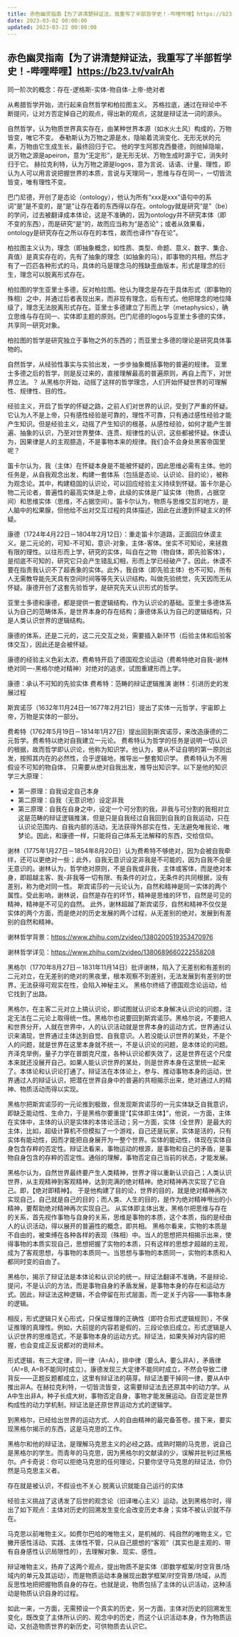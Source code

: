 ```yaml
---
title: 赤色幽灵指南【为了讲清楚辩证法，我重写了半部哲学史！-哔哩哔哩】https://b23.tv/valrAh
date: 2023-03-02 00:00:00
updated: 2023-03-22 00:00:00
---
```


## 赤色幽灵指南【为了讲清楚辩证法，我重写了半部哲学史！-哔哩哔哩】https://b23.tv/valrAh

同一阶次的概念：存在-逻格斯-实体-物自体-上帝-绝对者

从希腊哲学开始，流行起来自然哲学和柏拉图主义。
苏格拉底，通过在辩论中不断提问，让对方否定掉自己的观点，得出新的观点，这就是辩证法一词的源头。

自然哲学，认为物质世界真实存在，由某种世界本源（如水火土风）构成的，万物皆变，唯它不变。
	泰勒斯认为万物之源是水，隐喻着流淌变化、无形无状的元素，万物由它生成生长，最终回归于它。
	他的学生阿那克西曼德，则抛掉隐喻，说万物之源是apeiron，意为“无定形”，是无形无状、万物生成时源于它，消失时归于它。
	赫拉克利特，认为万物之源是logos，意为言说、话语、计量、理性，即认为人可以用言说把握世界的本质，言说与天理同一，思维与存在同一，一切皆流皆变，唯有理性不变。

巴门尼德，开创了是态论（ontology），他认为所有“xxx是xxx”语句中的系词“是”是不变的，是“是”让存在着的东西得以存在。ontology就是研究“是”（be）的学问，过去被翻译成本体论，这是不准确的，因为ontology并不研究本体（即不变的东西），而是研究“是”的，故而应当称为“是态论”；或者从效果看，ontology是研究存在之所以存在的本性，故而也译作“存在论”。

柏拉图主义认为，理念（即抽象概念，如性质、类型、命题、意义、数字、集合、真值）是真实存在的，先有了抽象的理念（如抽象的马），即事物的共相，然后才有了一匹匹各种形式的马，具体的马是理念马的残缺歪曲版本，形式是理念的衍生，理念可以脱离形式存在。

柏拉图的学生亚里士多德，反对柏拉图。他认为理念是存在于具体形式（即事物的殊相）之中，并通过后者表现出来，而非现有理念，后有形式。他把理念的地位降级了，理念无法脱离形式存在。亚里士多德建立了形而上学（metaphysics），确立思维与存在同一、实体即主题的原则。巴门尼德的logos与亚里士多德的实体，共享同一研究对象。

柏拉图的哲学是研究独立于事物之外的东西的；而亚里士多德的理论是研究具体事物的。

自然哲学，从经验性事实与实验出发，一步步抽象概括事物的普遍的规律。
亚里士多德之后的哲学，则是反过来的，直接理解最高的普遍原则，再自上而下，对世界立法。？
从黑格尔开始，动摇了这样的哲学理念，人们开始怀疑世界的可理解性、规律性、目的性。

经验主义，开启了哲学的怀疑之路，之前人们对世界的认识，受到了严重的怀疑。它认为人不是上帝，只有感性经验是可靠的，理性不可靠，只有通过感性经验才能产生知识。但是经验主义，动摇了产生知识的根基，从感性经验，如何才能产生普遍、抽象的认识，乃至对世界整体、连贯、规律性的认识，这些都被怀疑。休谟认为，因果律是人的主观臆造，不是事物本来的规律。我们会不会身处黑客帝国里呢？

笛卡尔认为，我（主体）在怀疑本身是不能被怀疑的，因此思维必需有主体。他的任务是，从自我观念出发，构建一套体系（包括是态论、认识论、目的论），被称为观念论。其中，构建稳固的认识论，可以回应经验主义持续到怀疑。笛卡尔是心物二元论者，普遍性的最高实体是上帝，此级的实体是广延实体（物质，占据空间）和思维实体（思维，不占据空间）。笛卡尔认为，物质与思维交互的地方，是人脑中的松果腺，但他给不出对交互过程的具体描述，因此在此遭到怀疑主义的怀疑。

康德（1724年4月22日－1804年2月12日）：重走笛卡尔道路，正面回应休谟主义。是二元论的，可知-不可知，意识-对象，主体-客体。坐实不可知论，来拯救有限的理性。以往形而上学，研究的实体，叫自在之物（物自体，即先验客体），是彻底不可知的，研究它只会产生错乱幻相，形而上学已经破产了。因此，休谟不要在指责我认识不了超表象的实体。此外，我自体（即先验主体）也不可知，所有人无需教导能先天具有空间时间等等先天认识结构，叫做先验统觉，先天因而无从怀疑。康德开创了这套先验哲学，是研究先天认识形式的哲学。

亚里士多德和康德，都是提供一套逻辑结构，作为认识论的基础。亚里士多德体系认为自己的范畴体系，是世界本身的存在结构；康德体系认为自己的逻辑结构，只是人类认识世界的逻辑结构。

康德的体系，还是二元的，这二元交互之处，需要插入新环节（后验主体和后验客体交互），因此还是会被怀疑。

康德的经验主义色彩太浓，费希特开启了德国观念论运动（费希特绝对自我-谢林绝对同一-黑格尔绝对精神）对绝对的追求，试图重建形而上学。

康德：承认不可知的先验实体
费希特：范畴的辩证逻辑推演
谢林：引进历史的发展过程

斯宾诺莎（1632年11月24日—1677年2月21日）提出了实体一元哲学，宇宙即上帝，万物是实体的一部分。

费希特（1762年5月19日－1814年1月27日）提出回到斯宾诺莎，来改造康德的二元哲学。费希特以绝对自我建立一元论。
费希特认为哲学的任务是说明一切认识的根据，故而哲学即认识论，他称为知识学。他认为，要从不证自明的第一原则出发，按照其内在的必然性，合乎逻辑地，推导出一整套知识学。
费希特认为不用假设不可知的物自体， 只需要从绝对自我出发，推导出知识学。以下是他的知识学三大原理：
* 第一原理：自我设定自己本身
* 第二原理：自我（无意识地）设定非我
* 第三原理：自我在自身之中，设定一个可分割的我，非我与可分割的我相对立
这是范畴的辩证逻辑推演，但是只是自我经过自我回到自我的自我运动，只在认识论范围内、自我内部的活动，无法获得外部实在性，无法避免唯我论、唯梦论。因此，和康德一样，只能将自己体系无法解释的东西，交给信仰。

谢林（1775年1月27日－1854年8月20日）认为费希特不够绝对，因为会被自我牵绊，还可以更绝对一些；此外，自我无意识设定非我是不可能的，因为自我不会是无意识的。谢林认为，哲学绝对原则，不是自我或非我，主体或客体，而是绝对本身，即超越主客、我-非我等一切有限、有条件的对立，无条件的共同根据，没有差别，称为绝对同一性。
斯宾诺莎的一元论认为，自然和精神是同一实体的两个属性。受此影响，谢林说，自然是存在的环节，精神是思维的环节，自然是可见的精神，精神是不可见的自然。
此外，谢林超越了斯宾诺莎，自然和精神不仅仅是实体的两个方面，而是绝对的历史发展的两个过程，从无差别的绝对，发展到有差别的自然和精神。

谢林哲学背景：https://www.zhihu.com/zvideo/1380200519353470976

谢林哲学详见：https://www.zhihu.com/zvideo/1380689660222558208

黑格尔（1770年8月27日－1831年11月14日）批评谢林，陷入了无差别和有差别的二元对立，在无差别的绝对的黑夜里，根本观察不到差别，无法发展到有差别的世界，无法获得可观实在性，会陷入神秘主义。
黑格尔终结了德国观念论运动，给它找到了出路。

黑格尔，在主客二元对立上搞认识论，即试图就认识论本身解决认识论的问题，注定无法在二元论上取得统一性。黑格尔也说要回到斯宾诺莎。黑格尔说，不要把人和世界分开，人就在世界中，人的认识活动就是世界本身的运动方式，世界通过认识来涌现，世界通过主体达到自觉、自我意识。人若没能认识世界的某处，不是个人的问题，就是世界在这里本身就不统一，不是认识论的问题，是本体论的问题。齐泽克举例，量子力学在普朗克尺度，各种认识论都失效了，这是世界在这个尺度本来就还没展开自己。如果人能认识世界的某处，则是世界本身在这里统一起来了。本体论和认识论打通了。辩证法在本体论上，参与、推动事物本身的运动，世界通过人的辩证认识，把潜在世界自身中的普遍的共相揭示出来，绝对通过人的精神、物质活动而得以实现。

黑格尔把斯宾诺莎的一元论推到极致，但发现斯宾诺莎的一元实体缺乏自我意识，即缺乏能动性、生命力，于是黑格尔要重提“【实体即主体】”，他说，一方面，主体在实体中，主体的认识是实体的本体论活动；另一方面，实体（全世界）是最大的主体，比如，超级计算机不但模拟了一个游戏，自己还是玩家，实体是活的，只有实体有能动性，因而才能把自身展开为一整个世界。实体的能动性，体现在实体自身包含存粹的否定性。辩证法看来，事物运动的根源，是事物和自己的矛盾，是事物自身包含的存粹的否定性。通俗的理解，事物否定自己当前的状态，才能发展。

黑格尔认为，自然世界最终要产生人类精神，世界才得以重新认识自己；人类认识世界，从主观精神到客观精神，达到完满的绝对精神。绝对精神再次实现了它自己。即，【绝对即精神】。
于是他构建了目的论，世界的目的，就是绝对精神再次实现自己，自己就是自己的目的；而人类、人生的目的，是作为绝对精神甩出的小精神，要帮助绝对精神再次实现自己。
从实体即主体出发，黑格尔把思维与存在的关系，首先视作事物与自身的关系，思维是事物的本质，这个本质，指的是经由人的认识活动，得以展开的普遍性的概念，即共相。
黑格尔看来，实物的本质是不自由的，被束缚在各种各样的表现（殊相）中。当人的思想把共相揭示出来，使得事物的本质实现自己，思想把握了实物的本质，只有这样的思想才超越的主观，成为了客观思想，与事物的本质同一。当思想与事物的本质同一，实物的本质和人都同时变的自由了。

黑格尔，揭示了辩证法是本体论和认识论的统一。辩证法翻译不准确，不是辩论、提问，不是认识的方法，而是事物自身的矛盾发展，是事物本身的存在和运动方式。因此，辩证法这种逻辑，不会停留在形式层面，而一定关于内容——事物本身的逻辑。

相反，形式逻辑只关心形式，只保证推理的正确性（即符合形式逻辑规则），不保证推理的真理性。例如，大前提的内容若是假的，三段论依旧成立。形式逻辑是人认识世界的思维范式，不是事物本身的运动方式。辩证法，如果失掉对内容的把握，也会变成正反说都对的诡辩术。

形式逻辑，有三大定律，同一律（A=A），排中律（要么A，要么非A），矛盾律（A!=B, A=B不能同时成立）。康德发现三大定律不能同时成立，不然会导致二律背反——正题反题都成立，这里有辩证法的萌芽。辩证法要干掉同一律，要从A中推出非A。在赫拉克利特，一切皆流皆变，这需要辩证法去还原其中的动力学。从A中生出非A，种子长成大树，事物否定自身，事物才能发展运动。自否定是世界构成性的动力学机制，辩证法是还原世界运动方式的逻辑学。

到黑格尔，已经给出世界的运动方式、人的自由精神的最完备答卷。接下来，要实现黑格尔揭示的东西，这是马克思的工作。

黑格尔和他的辩证法，是理解马克思主义的必经之路。成熟时期的马克思，说自己是黑格尔的学生。而青年的马克思，因为黑格尔的文献读的少，误解并批判过黑格尔。卢卡奇说：你可以拒绝马克思的任何理论，只要你坚守马克思的辩证法，你仍然是马克思主义者。

存在就是被认识，不假设也不关心 脱离认识就能自己运行的实体

经验主义挑战了这诱发了后世的观念论（旧译唯心主义）运动，达到黑格尔时，得出了如下观点：主体对历史的回溯发生变化会改变历史本身；实体不被认识就不存在。

马克思以前唯物主义。如费尔巴哈的唯物主义，是机械的、纯自然的唯物主义，它撇开感性活动、实践、主体性不管，只从自己臆想的“客观”（其实也是主观的、带有自身感性认识局限性的），去理解对象、现实、感性。

辩证唯物主义，扬弃了这两个观点，提出物质不是实体（即数学框架/时空背景/场域内的单元及其运动），而是物质运动本身展现出数学框架/时空背景/场域，从而反思性地把把握物质自身的存在。也就是说，物质包括了主体的认识活动，这种活动是物质认识自身的过程。

如此一来，一方面，无需预设一个真实的历史，另一方面，主体对历史的回溯发生变化，既改变了主体所认识的、观念中的历史，而这个认识活动本身，作为物质运动，又创造物质世界的新历史，可供物质去认识它。

